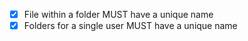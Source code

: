- [x] File within a folder MUST have a unique name
- [x] Folders for a single user MUST have a unique name
